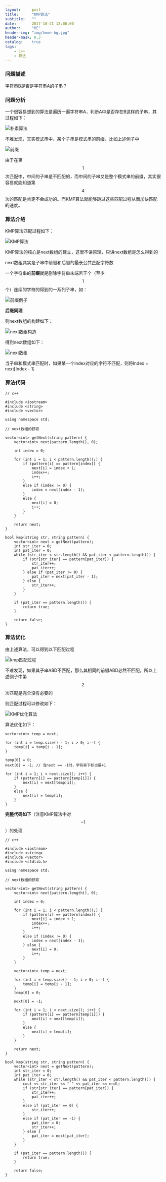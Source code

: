 ```yaml
---
layout:     post
title:      "KMP算法"
subtitle:   ""
date:       2017-10-21 12:00:00
author:     "HE"
header-img: "img/home-bg.jpg"
header-mask: 0.3
catalog:    true
tags:
    - C++
    - 算法
---
```


### 问题描述

字符串B是否是字符串A的子串？

### 问题分析

一个很容易想到的算法是遍历一遍字符串A，判断A中是否存在B这样的子串，其过程如下：

![朴素算法](/img/kmp-algorithm/naive-algorithm.png)

不难发现，其实模式串中，某个子串是模式串的前缀，比如上述例子中

![前缀](/img/kmp-algorithm/prefix.png)

由于在第$$1$$次匹配中，中间的子串是不匹配的，而中间的子串又是整个模式串的前缀，其实很容易就能知道第$$4$$次的匹配是肯定不会成功的。而KMP算法就能够跳过这些匹配过程从而加快匹配的速度。

### 算法介绍

KMP算法匹配过程如下：

![KMP算法](/img/kmp-algorithm/kmp-algorithm.png)

KMP算法的核心是next数组的建立，这里不讲原理，只讲next数组是怎么得到的

next数组其实是子串中前缀和后缀的最长公共匹配字符数

一个字符串的**前缀**就是删除字符串末端若干个（至少$$1$$个）连续的字符的得到的一系列子串，如：

![前缀例子](/img/kmp-algorithm/prefix-example.png)

**后缀同理**

则next数组的构建如下：

![next数组构造](/img/kmp-algorithm/next-example.png)

得到next数组如下：

![next数组](/img/kmp-algorithm/next-array.png)

当子串和模式串匹配时，如果某一个Index对应的字符不匹配，则将Index = next[Index - 1]

### 算法代码

```
// c++

#include <iostream>
#include <string>
#include <vector>

using namespace std;

// next数组的获取

vector<int> getNext(string pattern) {
	vector<int> next(pattern.length(), 0);

	int index = 0;

	for (int i = 1; i < pattern.length();) {
		if (pattern[i] == pattern[index]) {
			next[i] = index + 1;
			index++;
			i++;
		}
		else if (index != 0) {
			index = next[index - 1];
		}
		else {
			next[i] = 0;
			i++;
		}
	}

	return next;
}

bool kmp(string str, string pattern) {
	vector<int> next = getNext(pattern);
	int str_iter = 0;
	int pat_iter = 0;
	while (str_iter < str.length() && pat_iter < pattern.length()) {
		if (str[str_iter] == pattern[pat_iter]) {
			str_iter++;
			pat_iter++;
		} else if (pat_iter != 0) {
			pat_iter = next[pat_iter - 1];
		} else {
			str_iter++;
		}
	}

	if (pat_iter == pattern.length()) {
		return true;
	}

	return false;
}
```

### 算法优化

由上述算法，可以得到以下匹配过程

![kmp匹配过程](/img/kmp-algorithm/kmp-01.png)

不难发现，如果其子串ABD不匹配，那么其相同的前缀ABD必然不匹配，所以上述例子中第$$2$$次匹配是完全没有必要的

则匹配过程可以修改如下：

![KMP优化算法](/img/kmp-algorithm/kmp-02.png)

算法优化如下：

```
vector<int> temp = next;

for (int i = temp.size() - 1; i > 0; i--) {
	temp[i] = temp[i - 1];
}

temp[0] = 0;
next[0] = -1; // 当next == -1时，字符串下标也要+1

for (int i = 1; i < next.size(); i++) {
	if (pattern[i] == pattern[temp[i]]) {
		next[i] = next[temp[i]];
	}
	else {
		next[i] = temp[i];
	}
}
```

**完整代码如下**（注意KMP算法中对$$-1$$）的处理

```
// c++

#include <iostream>
#include <string>
#include <vector>
#include <stdlib.h>

using namespace std;

// next数组的获取

vector<int> getNext(string pattern) {
	vector<int> next(pattern.length(), 0);

	int index = 0;

	for (int i = 1; i < pattern.length();) {
		if (pattern[i] == pattern[index]) {
			next[i] = index + 1;
			index++;
			i++;
		}
		else if (index != 0) {
			index = next[index - 1];
		} else {
			next[i] = 0;
			i++;
		}
	}

	vector<int> temp = next;

	for (int i = temp.size() - 1; i > 0; i--) {
		temp[i] = temp[i - 1];
	}
	temp[0] = 0;

	next[0] = -1;
	
	for (int i = 1; i < next.size(); i++) {
		if (pattern[i] == pattern[temp[i]]) {
			next[i] = next[temp[i]];
		}
		else {
			next[i] = temp[i];
		}
	}

	return next;
}

bool kmp(string str, string pattern) {
	vector<int> next = getNext(pattern);
	int str_iter = 0;
	int pat_iter = 0;
	while (str_iter < str.length() && pat_iter < pattern.length()) {
		cout << str_iter << " " << pat_iter << endl;
		if (str[str_iter] == pattern[pat_iter]) {
			str_iter++;
			pat_iter++;
		}
		else if (pat_iter == 0) {
			str_iter++;
		}
		else if (pat_iter == -1) {
			pat_iter = 0;
			str_iter++;
		} else {
			pat_iter = next[pat_iter];
		}
	}

	if (pat_iter == pattern.length()) {
		return true;
	}

	return false;
}
```